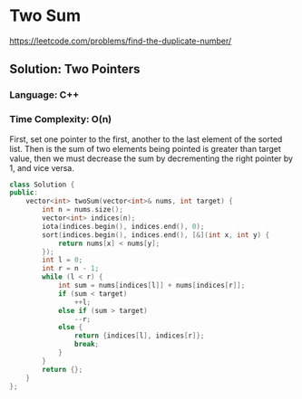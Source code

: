 # Two Sum
https://leetcode.com/problems/find-the-duplicate-number/

## Solution: Two Pointers
### Language: C++
### Time Complexity: O(n)

First, set one pointer to the first, another to the last element of the sorted list. Then is the sum of two elements being pointed is greater than target value, then we must decrease the sum by decrementing the right pointer by 1, and vice versa. 

```c++
class Solution {
public:
    vector<int> twoSum(vector<int>& nums, int target) {
        int n = nums.size();
        vector<int> indices(n);
        iota(indices.begin(), indices.end(), 0);
        sort(indices.begin(), indices.end(), [&](int x, int y) {
            return nums[x] < nums[y];
        });
        int l = 0;
        int r = n - 1;
        while (l < r) {
            int sum = nums[indices[l]] + nums[indices[r]];
            if (sum < target)
                ++l;
            else if (sum > target)
                --r;
            else {
                return {indices[l], indices[r]};
                break;
            }
        }
        return {};
    }
};
```
